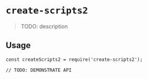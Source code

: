 # `create-scripts2`

> TODO: description

## Usage

```
const createScripts2 = require('create-scripts2');

// TODO: DEMONSTRATE API
```
